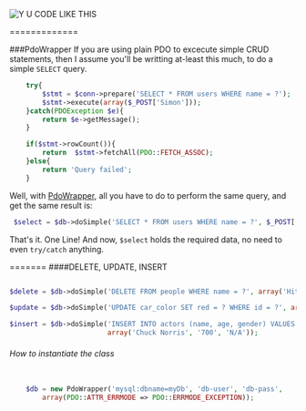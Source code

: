 ![Y U CODE LIKE THIS](http://i.imm.io/1hRAR.jpeg)

 
=============

###PdoWrapper
If you are using plain PDO to excecute simple CRUD statements, then I assume you'll be writting at-least this much, 
to do a simple `SELECT` query. 

```` php            
	try{
		$stmt = $conn->prepare('SELECT * FROM users WHERE name = ?');
		$stmt->execute(array($_POST['Simon']));
	}catch(PDOException $e){
		return $e->getMessage();
	}

	if($stmt->rowCount()){
		return  $stmt->fetchAll(PDO::FETCH_ASSOC); 
	}else{
		return 'Query failed';
	}
`````
 Well,  with [PdoWrapper](https://github.com/simon-eQ/PdoWrapper), all you have to do to perform the same query, and  get the same result is:

```` php     
 $select = $db->doSimple('SELECT * FROM users WHERE name = ?', $_POST['Simon']);
````
 That's it. One Line! And now, `$select` holds the required data, no need to even `try/catch` anything.
 
 
=======
####DELETE, UPDATE, INSERT
```` php   

$delete = $db->doSimple('DELETE FROM people WHERE name = ?', array('Hitler'));
````
```` php 
$update = $db->doSimple('UPDATE car_color SET red = ? WHERE id = ?', array('blue', 1));
````
```` php 
$insert = $db->doSimple('INSERT INTO actors (name, age, gender) VALUES (?,?,?)',
                        array('Chuck Norris', '700', 'N/A'));
````
###### How to instantiate the class

```` php 
 
	$db = new PdoWrapper('mysql:dbname=myDb', 'db-user', 'db-pass',
		array(PDO::ATTR_ERRMODE => PDO::ERRMODE_EXCEPTION));
